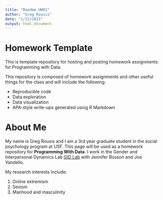 ```yaml
---
title: "Readme HW01"
author: "Greg Rousis"
date: "1/22/2021"
output: html_document
---
```


<!-- I moved this file to the root of your repo. Also deleted the HTML version. That's not necessary for this file. -->

<!-- Please also delete branches after you merge them back into master. -->

# Homework Template



This is template repository for hosting and posting homework assignments for Programming with Data.



This repository is composed of homework assignments and other useful things for the class and will include the following:

  * Reproducible code
  * Data exploration
  * Data visualization
  * APA-style write-ups generated using R Markdown

# About Me

My name is Greg Rousis and I am a 3rd year graduate student in the social psychology program at USF. 
This page will be used as a homework repository for **Programming With Data**. 
I work in the Gender and Interpersonal Dynamics Lab [GID Lab](http://www.gender-interpersonal-dynamics-lab.com/) with Jennifer Bosson and Joe Vandello.

<!-- Common practice for Markdown writing is to place each sentence on a new line. -->

My research interests include:

1. Online extremism
2. Sexism 
3. Manhood and masculinity
